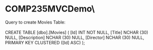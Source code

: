 # COMP235MVCDemo\
Query to create Movies Table:\
\
CREATE TABLE [dbo].[Movies] (
    [Id]          INT        NOT NULL,
    [Title]       NCHAR (30) NULL,
    [Description] NCHAR (30) NULL,
    [Director]    NCHAR (30) NULL,
    PRIMARY KEY CLUSTERED ([Id] ASC)
);

